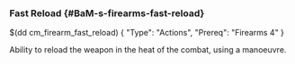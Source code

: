 ### Fast Reload {#BaM-s-firearms-fast-reload}

$(dd cm_firearm_fast_reload)
{ "Type": "Actions",
	"Prereq": "Firearms 4"
}

Ability to reload the weapon in the heat of the combat, using a
manoeuvre.
